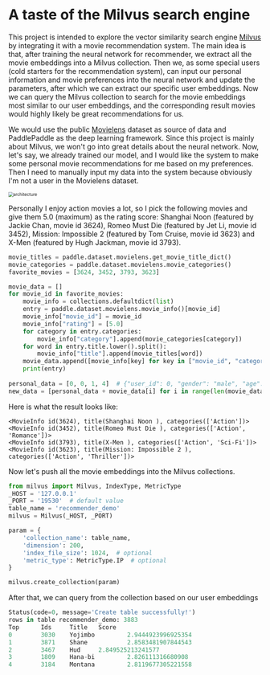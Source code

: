 



# A taste of the Milvus search engine

This project is intended to explore the vector similarity search engine [Milvus](https://milvus.io/) by integrating it with a movie recommendation system. The main idea is that, after training the neural network for recommender, we extract all the movie embeddings into a Milvus collection. Then we, as some special users (cold starters for the recommendation system), can input our personal information and movie preferences into the neural network and update the parameters, after which we can extract our specific user embeddings.  Now we can query the Milvus collection to search for the movie embeddings most similar to our user embeddings, and the corresponding result movies would highly likely be great recommendations for us.

We would use the public [Movielens](https://grouplens.org/datasets/movielens/) dataset as source of data and PaddlePaddle as the deep learning framework. Since this project is mainly about Milvus, we won't go into great details about the neural network. Now, let's say, we already trained our model, and I would like the system to make some personal movie recommendations for me based on my preferences. Then I need to manually input my data into the system because obviously I'm not a user in the Movielens dataset. 

<img src="https://upload-images.jianshu.io/upload_images/10870953-4bb7caf9311cfa65.png?imageMogr2/auto-orient/strip%7CimageView2/2/w/1240" alt="architecture" style="zoom:60%;" />

Personally I enjoy action movies a lot, so I pick the following movies and give them 5.0 (maximum) as the rating score:  Shanghai Noon (featured by Jackie Chan, movie id 3624), Romeo Must Die (featured by Jet Li, movie id 3452), Mission: Impossible 2 (featured by Tom Cruise, movie id 3623) and X-Men (featured by Hugh Jackman, movie id 3793).

```python
movie_titles = paddle.dataset.movielens.get_movie_title_dict()
movie_categories = paddle.dataset.movielens.movie_categories()
favorite_movies = [3624, 3452, 3793, 3623]

movie_data = []
for movie_id in favorite_movies:
    movie_info = collections.defaultdict(list)
    entry = paddle.dataset.movielens.movie_info()[movie_id]
    movie_info["movie_id"] = movie_id
    movie_info["rating"] = [5.0]
    for category in entry.categories:
        movie_info["category"].append(movie_categories[category])
    for word in entry.title.lower().split():
        movie_info["title"].append(movie_titles[word])
    movie_data.append([movie_info[key] for key in ["movie_id", "category", "title", "rating"]])
    print(entry)
    
personal_data = [0, 0, 1, 4]  # {"user_id": 0, "gender": "male", "age": "18-24", "job": "college/grad student"}
new_data = [personal_data + movie_data[i] for i in range(len(movie_data))]    
```

Here is what the result looks like:

```
<MovieInfo id(3624), title(Shanghai Noon ), categories(['Action'])>
<MovieInfo id(3452), title(Romeo Must Die ), categories(['Action', 'Romance'])>
<MovieInfo id(3793), title(X-Men ), categories(['Action', 'Sci-Fi'])>
<MovieInfo id(3623), title(Mission: Impossible 2 ), categories(['Action', 'Thriller'])>
```

Now let's push all the movie embeddings into the Milvus collections. 

```python
from milvus import Milvus, IndexType, MetricType
_HOST = '127.0.0.1'
_PORT = '19530'  # default value
table_name = 'recommender_demo'
milvus = Milvus(_HOST, _PORT)

param = {
    'collection_name': table_name,
    'dimension': 200,
    'index_file_size': 1024,  # optional
    'metric_type': MetricType.IP  # optional
}

milvus.create_collection(param)
```

After that, we can query from the collection based on our user embeddings

```python
Status(code=0, message='Create table successfully!')
rows in table recommender_demo: 3883
Top      Ids     Title   Score
0        3030    Yojimbo         2.9444923996925354
1        3871    Shane           2.8583481907844543
2        3467    Hud     2.849525213241577
3        1809    Hana-bi         2.826111316680908
4        3184    Montana         2.8119677305221558
```

